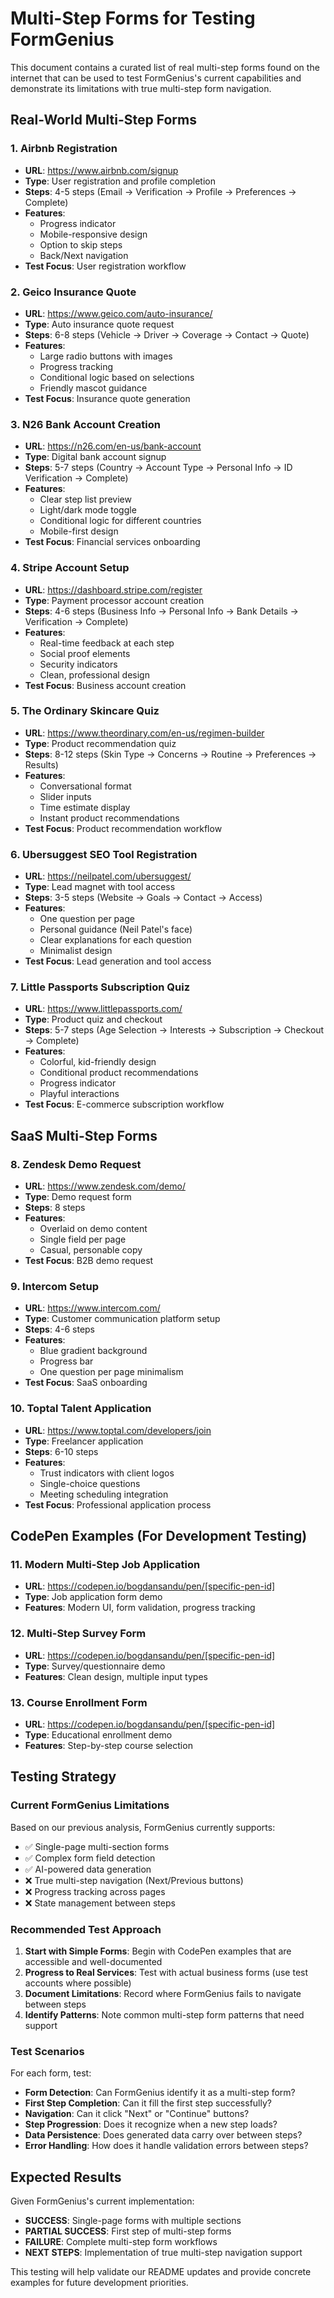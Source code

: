 # Multi-Step Forms for Testing FormGenius

This document contains a curated list of real multi-step forms found on the internet that can be used to test FormGenius's current capabilities and demonstrate its limitations with true multi-step form navigation.

## Real-World Multi-Step Forms

### 1. **Airbnb Registration**
- **URL**: https://www.airbnb.com/signup
- **Type**: User registration and profile completion
- **Steps**: 4-5 steps (Email → Verification → Profile → Preferences → Complete)
- **Features**: 
  - Progress indicator
  - Mobile-responsive design
  - Option to skip steps
  - Back/Next navigation
- **Test Focus**: User registration workflow

### 2. **Geico Insurance Quote**
- **URL**: https://www.geico.com/auto-insurance/
- **Type**: Auto insurance quote request
- **Steps**: 6-8 steps (Vehicle → Driver → Coverage → Contact → Quote)
- **Features**: 
  - Large radio buttons with images
  - Progress tracking
  - Conditional logic based on selections
  - Friendly mascot guidance
- **Test Focus**: Insurance quote generation

### 3. **N26 Bank Account Creation**
- **URL**: https://n26.com/en-us/bank-account
- **Type**: Digital bank account signup
- **Steps**: 5-7 steps (Country → Account Type → Personal Info → ID Verification → Complete)
- **Features**: 
  - Clear step list preview
  - Light/dark mode toggle
  - Conditional logic for different countries
  - Mobile-first design
- **Test Focus**: Financial services onboarding

### 4. **Stripe Account Setup**
- **URL**: https://dashboard.stripe.com/register
- **Type**: Payment processor account creation
- **Steps**: 4-6 steps (Business Info → Personal Info → Bank Details → Verification → Complete)
- **Features**: 
  - Real-time feedback at each step
  - Social proof elements
  - Security indicators
  - Clean, professional design
- **Test Focus**: Business account creation

### 5. **The Ordinary Skincare Quiz**
- **URL**: https://www.theordinary.com/en-us/regimen-builder
- **Type**: Product recommendation quiz
- **Steps**: 8-12 steps (Skin Type → Concerns → Routine → Preferences → Results)
- **Features**: 
  - Conversational format
  - Slider inputs
  - Time estimate display
  - Instant product recommendations
- **Test Focus**: Product recommendation workflow

### 6. **Ubersuggest SEO Tool Registration**
- **URL**: https://neilpatel.com/ubersuggest/
- **Type**: Lead magnet with tool access
- **Steps**: 3-5 steps (Website → Goals → Contact → Access)
- **Features**: 
  - One question per page
  - Personal guidance (Neil Patel's face)
  - Clear explanations for each question
  - Minimalist design
- **Test Focus**: Lead generation and tool access

### 7. **Little Passports Subscription Quiz**
- **URL**: https://www.littlepassports.com/
- **Type**: Product quiz and checkout
- **Steps**: 5-7 steps (Age Selection → Interests → Subscription → Checkout → Complete)
- **Features**: 
  - Colorful, kid-friendly design
  - Conditional product recommendations
  - Progress indicator
  - Playful interactions
- **Test Focus**: E-commerce subscription workflow

## SaaS Multi-Step Forms

### 8. **Zendesk Demo Request**
- **URL**: https://www.zendesk.com/demo/
- **Type**: Demo request form
- **Steps**: 8 steps
- **Features**: 
  - Overlaid on demo content
  - Single field per page
  - Casual, personable copy
- **Test Focus**: B2B demo request

### 9. **Intercom Setup**
- **URL**: https://www.intercom.com/
- **Type**: Customer communication platform setup
- **Steps**: 4-6 steps
- **Features**: 
  - Blue gradient background
  - Progress bar
  - One question per page minimalism
- **Test Focus**: SaaS onboarding

### 10. **Toptal Talent Application**
- **URL**: https://www.toptal.com/developers/join
- **Type**: Freelancer application
- **Steps**: 6-10 steps
- **Features**: 
  - Trust indicators with client logos
  - Single-choice questions
  - Meeting scheduling integration
- **Test Focus**: Professional application process

## CodePen Examples (For Development Testing)

### 11. **Modern Multi-Step Job Application**
- **URL**: https://codepen.io/bogdansandu/pen/[specific-pen-id]
- **Type**: Job application form demo
- **Features**: Modern UI, form validation, progress tracking

### 12. **Multi-Step Survey Form**
- **URL**: https://codepen.io/bogdansandu/pen/[specific-pen-id]
- **Type**: Survey/questionnaire demo
- **Features**: Clean design, multiple input types

### 13. **Course Enrollment Form**
- **URL**: https://codepen.io/bogdansandu/pen/[specific-pen-id]
- **Type**: Educational enrollment demo
- **Features**: Step-by-step course selection

## Testing Strategy

### Current FormGenius Limitations
Based on our previous analysis, FormGenius currently supports:
- ✅ Single-page multi-section forms
- ✅ Complex form field detection
- ✅ AI-powered data generation
- ❌ True multi-step navigation (Next/Previous buttons)
- ❌ Progress tracking across pages
- ❌ State management between steps

### Recommended Test Approach

1. **Start with Simple Forms**: Begin with CodePen examples that are accessible and well-documented
2. **Progress to Real Services**: Test with actual business forms (use test accounts where possible)
3. **Document Limitations**: Record where FormGenius fails to navigate between steps
4. **Identify Patterns**: Note common multi-step form patterns that need support

### Test Scenarios

For each form, test:
- **Form Detection**: Can FormGenius identify it as a multi-step form?
- **First Step Completion**: Can it fill the first step successfully?
- **Navigation**: Can it click "Next" or "Continue" buttons?
- **Step Progression**: Does it recognize when a new step loads?
- **Data Persistence**: Does generated data carry over between steps?
- **Error Handling**: How does it handle validation errors between steps?

## Expected Results

Given FormGenius's current implementation:
- **SUCCESS**: Single-page forms with multiple sections
- **PARTIAL SUCCESS**: First step of multi-step forms
- **FAILURE**: Complete multi-step form workflows
- **NEXT STEPS**: Implementation of true multi-step navigation support

This testing will help validate our README updates and provide concrete examples for future development priorities.
